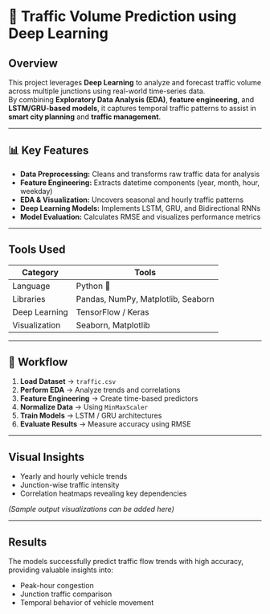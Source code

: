 # 🚦 Traffic Volume Prediction using Deep Learning


## Overview
This project leverages **Deep Learning** to analyze and forecast traffic volume across multiple junctions using real-world time-series data.  
By combining **Exploratory Data Analysis (EDA)**, **feature engineering**, and **LSTM/GRU-based models**, it captures temporal traffic patterns to assist in **smart city planning** and **traffic management**.

---

## 📊 Key Features
- **Data Preprocessing:** Cleans and transforms raw traffic data for analysis  
- **Feature Engineering:** Extracts datetime components (year, month, hour, weekday)  
- **EDA & Visualization:** Uncovers seasonal and hourly traffic patterns  
- **Deep Learning Models:** Implements LSTM, GRU, and Bidirectional RNNs  
- **Model Evaluation:** Calculates RMSE and visualizes performance metrics  

---

## Tools Used
| Category | Tools |
|-----------|-------|
| Language | Python 🐍 |
| Libraries | Pandas, NumPy, Matplotlib, Seaborn |
| Deep Learning | TensorFlow / Keras |
| Visualization | Seaborn, Matplotlib |

---

## 🧪 Workflow
1. **Load Dataset** → `traffic.csv`  
2. **Perform EDA** → Analyze trends and correlations  
3. **Feature Engineering** → Create time-based predictors  
4. **Normalize Data** → Using `MinMaxScaler`  
5. **Train Models** → LSTM / GRU architectures  
6. **Evaluate Results** → Measure accuracy using RMSE  

---

##  Visual Insights
- Yearly and hourly vehicle trends  
- Junction-wise traffic intensity  
- Correlation heatmaps revealing key dependencies  

*(Sample output visualizations can be added here)*

---

## Results
The models successfully predict traffic flow trends with high accuracy, providing valuable insights into:
-  Peak-hour congestion
-  Junction traffic comparison
-  Temporal behavior of vehicle movement  

